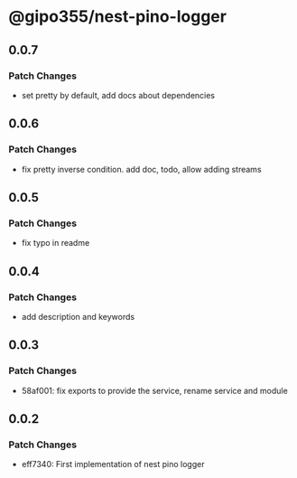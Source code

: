 # @gipo355/nest-pino-logger

## 0.0.7

### Patch Changes

- set pretty by default, add docs about dependencies

## 0.0.6

### Patch Changes

- fix pretty inverse condition. add doc, todo, allow adding streams

## 0.0.5

### Patch Changes

- fix typo in readme

## 0.0.4

### Patch Changes

- add description and keywords

## 0.0.3

### Patch Changes

- 58af001: fix exports to provide the service, rename service and module

## 0.0.2

### Patch Changes

- eff7340: First implementation of nest pino logger
